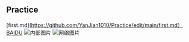 ## Practice
[first.md](https://github.com/YanJian1010/Practice/edit/main/first.md）
[BAIDU](https://www.baidu.com/)
![内部图片](https://github.com/YanJian1010/Practice/edit/main/timg.jpg)
![网络图片](http://pic.baike.soso.com/ugc/baikepic2/39171/20150730104325-536350865.jpg/0)
